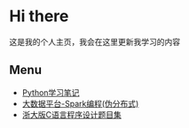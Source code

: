 # Hi there
这是我的个人主页，我会在这里更新我学习的内容

## Menu
- [Python学习笔记](https://github.com/Yuchen-Zhou/PythonLearning)
- [大数据平台-Spark编程(伪分布式)](https://github.com/Yuchen-Zhou/SparkWithBigdata)
- [浙大版C语言程序设计题目集](https://github.com/Yuchen-Zhou/PTA_ZJU_C)




